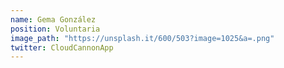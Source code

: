 ```yaml
---
name: Gema González
position: Voluntaria
image_path: "https://unsplash.it/600/503?image=1025&a=.png"
twitter: CloudCannonApp
---
```

